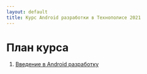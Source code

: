 ```yaml
---
layout: default
title: Курс Android разработки в Технополисе 2021
---
```


# План курса

1. [Введение в Android разработку](01_intro/)